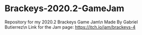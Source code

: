 # Brackeys-2020.2-GameJam
Repository for my 2020.2 Brackeys Game Jam\n
Made By Gabriel Butierrez\n
Link for the Jam page: https://itch.io/jam/brackeys-4
